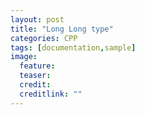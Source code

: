 ```yaml
---
layout: post
title: "Long Long type"
categories: CPP
tags: [documentation,sample]
image:
  feature: 
  teaser:  
  credit: 
  creditlink: ""
---
```

